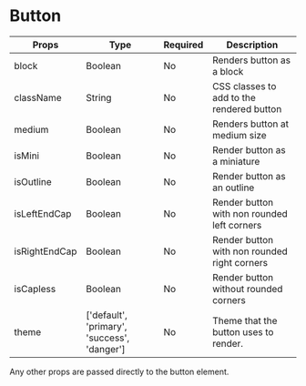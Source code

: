 # Button

Props | Type | Required | Description
----- | ---- | -------- | -----------
block | Boolean | No | Renders button as a block
className | String | No | CSS classes to add to the rendered button
medium | Boolean | No | Renders button at medium size
isMini | Boolean | No | Render button as a miniature
isOutline | Boolean | No | Render button as an outline
isLeftEndCap | Boolean | No | Render button with non rounded left corners
isRightEndCap | Boolean | No | Render button with non rounded right corners
isCapless | Boolean | No | Render button without rounded corners
theme | ['default', 'primary', 'success', 'danger'] | No | Theme that the button uses to render.

Any other props are passed directly to the button element.
